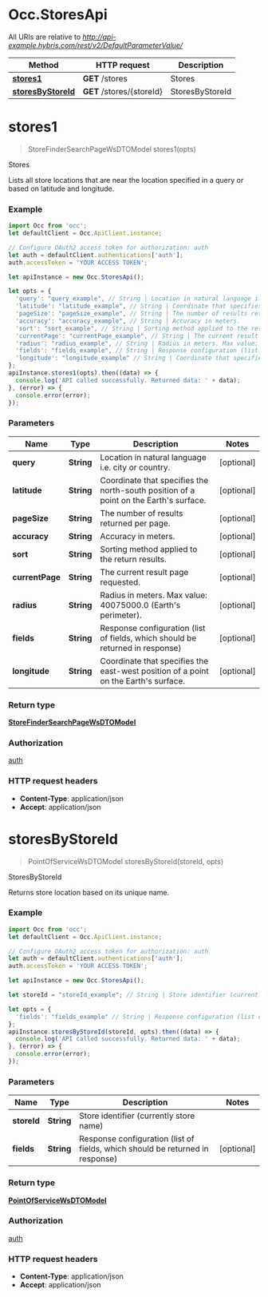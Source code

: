# Occ.StoresApi

All URIs are relative to *http://api-example.hybris.com/rest/v2/DefaultParameterValue/*

Method | HTTP request | Description
------------- | ------------- | -------------
[**stores1**](StoresApi.md#stores1) | **GET** /stores | Stores
[**storesByStoreId**](StoresApi.md#storesByStoreId) | **GET** /stores/{storeId} | StoresByStoreId


<a name="stores1"></a>
# **stores1**
> StoreFinderSearchPageWsDTOModel stores1(opts)

Stores

Lists all store locations that are near the location specified in a query or based on latitude and longitude. 

### Example
```javascript
import Occ from 'occ';
let defaultClient = Occ.ApiClient.instance;

// Configure OAuth2 access token for authorization: auth
let auth = defaultClient.authentications['auth'];
auth.accessToken = 'YOUR ACCESS TOKEN';

let apiInstance = new Occ.StoresApi();

let opts = { 
  'query': "query_example", // String | Location in natural language i.e. city or country.
  'latitude': "latitude_example", // String | Coordinate that specifies the north-south position of a point on the Earth's surface.
  'pageSize': "pageSize_example", // String | The number of results returned per page.
  'accuracy': "accuracy_example", // String | Accuracy in meters.
  'sort': "sort_example", // String | Sorting method applied to the return results.
  'currentPage': "currentPage_example", // String | The current result page requested.
  'radius': "radius_example", // String | Radius in meters. Max value: 40075000.0 (Earth's perimeter).
  'fields': "fields_example", // String | Response configuration (list of fields, which should be returned in response)
  'longitude': "longitude_example" // String | Coordinate that specifies the east-west position of a point on the Earth's surface.
};
apiInstance.stores1(opts).then((data) => {
  console.log('API called successfully. Returned data: ' + data);
}, (error) => {
  console.error(error);
});

```

### Parameters

Name | Type | Description  | Notes
------------- | ------------- | ------------- | -------------
 **query** | **String**| Location in natural language i.e. city or country. | [optional] 
 **latitude** | **String**| Coordinate that specifies the north-south position of a point on the Earth&#39;s surface. | [optional] 
 **pageSize** | **String**| The number of results returned per page. | [optional] 
 **accuracy** | **String**| Accuracy in meters. | [optional] 
 **sort** | **String**| Sorting method applied to the return results. | [optional] 
 **currentPage** | **String**| The current result page requested. | [optional] 
 **radius** | **String**| Radius in meters. Max value: 40075000.0 (Earth&#39;s perimeter). | [optional] 
 **fields** | **String**| Response configuration (list of fields, which should be returned in response) | [optional] 
 **longitude** | **String**| Coordinate that specifies the east-west position of a point on the Earth&#39;s surface. | [optional] 

### Return type

[**StoreFinderSearchPageWsDTOModel**](StoreFinderSearchPageWsDTOModel.md)

### Authorization

[auth](../README.md#auth)

### HTTP request headers

 - **Content-Type**: application/json
 - **Accept**: application/json

<a name="storesByStoreId"></a>
# **storesByStoreId**
> PointOfServiceWsDTOModel storesByStoreId(storeId, opts)

StoresByStoreId

Returns store location based on its unique name. 

### Example
```javascript
import Occ from 'occ';
let defaultClient = Occ.ApiClient.instance;

// Configure OAuth2 access token for authorization: auth
let auth = defaultClient.authentications['auth'];
auth.accessToken = 'YOUR ACCESS TOKEN';

let apiInstance = new Occ.StoresApi();

let storeId = "storeId_example"; // String | Store identifier (currently store name)

let opts = { 
  'fields': "fields_example" // String | Response configuration (list of fields, which should be returned in response)
};
apiInstance.storesByStoreId(storeId, opts).then((data) => {
  console.log('API called successfully. Returned data: ' + data);
}, (error) => {
  console.error(error);
});

```

### Parameters

Name | Type | Description  | Notes
------------- | ------------- | ------------- | -------------
 **storeId** | **String**| Store identifier (currently store name) | 
 **fields** | **String**| Response configuration (list of fields, which should be returned in response) | [optional] 

### Return type

[**PointOfServiceWsDTOModel**](PointOfServiceWsDTOModel.md)

### Authorization

[auth](../README.md#auth)

### HTTP request headers

 - **Content-Type**: application/json
 - **Accept**: application/json

